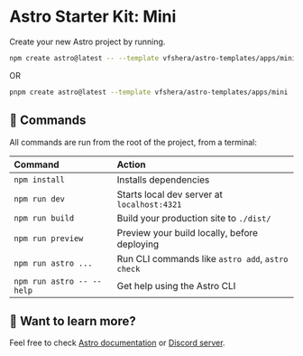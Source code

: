 # Astro Starter Kit: Mini

Create your new Astro project by running.

```sh
npm create astro@latest -- --template vfshera/astro-templates/apps/mini
```

OR

```sh
pnpm create astro@latest --template vfshera/astro-templates/apps/mini
```

## 🧞 Commands

All commands are run from the root of the project, from a terminal:

| Command                   | Action                                           |
| :------------------------ | :----------------------------------------------- |
| `npm install`             | Installs dependencies                            |
| `npm run dev`             | Starts local dev server at `localhost:4321`      |
| `npm run build`           | Build your production site to `./dist/`          |
| `npm run preview`         | Preview your build locally, before deploying     |
| `npm run astro ...`       | Run CLI commands like `astro add`, `astro check` |
| `npm run astro -- --help` | Get help using the Astro CLI                     |

## 👀 Want to learn more?

Feel free to check [Astro documentation](https://docs.astro.build) or [Discord server](https://astro.build/chat).
